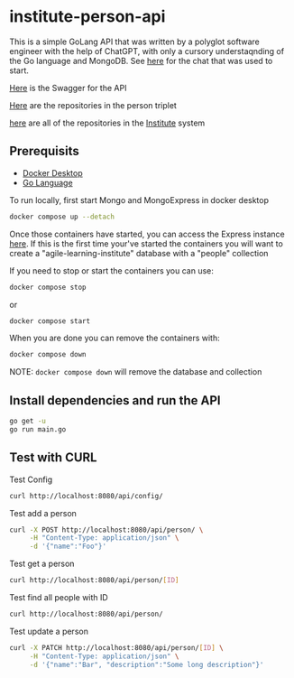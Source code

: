 # institute-person-api

This is a simple GoLang API that was written by a polyglot software engineer with the help of ChatGPT, with only a cursory understaqnding of the Go language and MongoDB. See [here](https://chat.openai.com/share/dcb8b738-7e73-40da-8b08-38024f1c9997) for the chat that was used to start.

[Here](./product-api-openapi-yaml) is the Swagger for the API

[Here](https://github.com/orgs/agile-learning-institute/repositories?q=institute-person&type=all&sort=name) are the repositories in the person triplet

[here](https://github.com/orgs/agile-learning-institute/repositories?q=institute&type=all&sort=name) are all of the repositories in the [Institute](https://github.com/agile-learning-institute/institute/tree/main) system

## Prerequisits

- [Docker Desktop](https://www.docker.com/products/docker-desktop/)
- [Go Language](https://go.dev/doc/install)

To run locally, first start Mongo and MongoExpress in docker desktop

```bash
docker compose up --detach
```

Once those containers have started, you can access the Express instance [here](http://localhost:8081).
If this is the first time your've started the containers you will want to create a "agile-learning-institute" database with a "people" collection

If you need to stop or start the containers you can use:

```bash
docker compose stop
```

or

```bash
docker compose start
```

When you are done you can remove the containers with:

```bash
docker compose down
```

NOTE: `docker compose down` will remove the database and collection

## Install dependencies and run the API

```bash
go get -u
go run main.go
```

## Test with CURL

Test Config

```bash
curl http://localhost:8080/api/config/

```

Test add a person

```bash
curl -X POST http://localhost:8080/api/person/ \
     -H "Content-Type: application/json" \
     -d '{"name":"Foo"}'

```

Test get a person

```bash
curl http://localhost:8080/api/person/[ID]

```

Test find all people with ID

```bash
curl http://localhost:8080/api/person/
```

Test update a person

```bash
curl -X PATCH http://localhost:8080/api/person/[ID] \
     -H "Content-Type: application/json" \
     -d '{"name":"Bar", "description":"Some long description"}'

```
